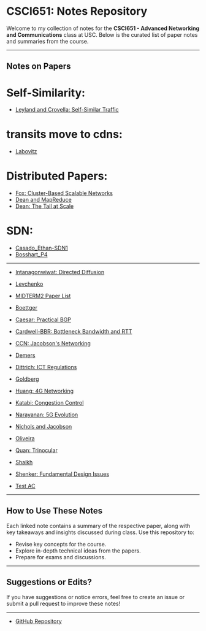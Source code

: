 # CSCI651: Notes Repository

Welcome to my collection of notes for the **CSCI651 - Advanced Networking and Communications** class at USC. Below is the curated list of paper notes and summaries from the course.

---

## Notes on Papers
# Self-Similarity:
- [Leyland and Crovella: Self-Similar Traffic](./leyland_crovella.md)
# transits move to cdns:
- [Labovitz](./labovitz.md)
# Distributed Papers:
- [Fox: Cluster-Based Scalable Networks](./fox_clusterbasedscalablentwks.md)
- [Dean and MapReduce](./dean_mapreduce.md)
- [Dean: The Tail at Scale](./dean_tailatscale.md)
# SDN:
- [Casado_Ethan-SDN1](./casado09a.md)
- [Bosshart_P4](./bosshart_P4.md)
---


- [Intanagonwiwat: Directed Diffusion](./Intanagonwiwat00a_directeddiffusion.md)
- [Levchenko](./Levchenko.md)
- [MIDTERM2 Paper List](./MIDTERM2paperlist.md)
- [Boettger](./boettger.md)
- [Caesar: Practical BGP](./caeser.md)
- [Cardwell-BBR: Bottleneck Bandwidth and RTT](./cardwell-bbr.md)
- [CCN: Jacobson's Networking](./ccn_jacobson.md)

- [Demers](./demers.md)
- [Dittrich: ICT Regulations](./dittrich11a_ICT_regulations.md)
- [Goldberg](./goldberg.md)
- [Huang: 4G Networking](./huang4G.md)
- [Katabi: Congestion Control](./katabiCP.md)
- [Narayanan: 5G Evolution](./narayanan5G.md)
- [Nichols and Jacobson](./nichols-jacobson.md)
- [Oliveira](./oliviera.md)
- [Quan: Trinocular](./quan_trinocular.md)
- [Shaikh](./shaikh.md)
- [Shenker: Fundamental Design Issues](./shenker_FundamentalDesignIssues.md)
- [Test AC](./test_ac.md)

---

## How to Use These Notes

Each linked note contains a summary of the respective paper, along with key takeaways and insights discussed during class. Use this repository to:

- Revise key concepts for the course.
- Explore in-depth technical ideas from the papers.
- Prepare for exams and discussions.

---

## Suggestions or Edits?

If you have suggestions or notice errors, feel free to create an issue or submit a pull request to improve these notes!

---

- [GitHub Repository](https://github.com/tamoghna-sarkar/USC_CSCI651notes)
